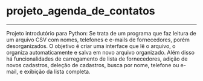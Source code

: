 # projeto_agenda_de_contatos
----------
Projeto introdutório para Python:
Se trata de um programa que faz leitura de um arquivo CSV com nomes, telefones e e-mails de fornecedores, porém desorganizados.
O objetivo é criar uma interface que lê o arquivo, o organiza automaticamente e salva em novo arquivo organizado.
Além disso há funcionalidades de carregamento de lista de fornecedores, adição de novos cadastros, deleção de cadastros, busca por nome, telefone ou e-mail, e exibição da lista completa.
